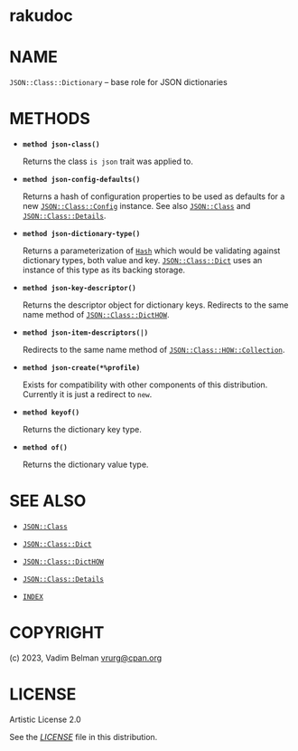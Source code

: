 # rakudoc

# NAME

`JSON::Class::Dictionary` – base role for JSON dictionaries

# METHODS

  - **`method json-class()`**
    
    Returns the class `is json` trait was applied to.

  - **`method json-config-defaults()`**
    
    Returns a hash of configuration properties to be used as defaults for a new [`JSON::Class::Config`](Config.md) instance. See also [`JSON::Class`](../Class.md) and [`JSON::Class::Details`](Details.md).

  - **`method json-dictionary-type()`**
    
    Returns a parameterization of [`Hash`](https://docs.raku.org/type/Hash) which would be validating against dictionary types, both value and key. [`JSON::Class::Dict`](Dict.md) uses an instance of this type as its backing storage.

  - **`method json-key-descriptor()`**
    
    Returns the descriptor object for dictionary keys. Redirects to the same name method of [`JSON::Class::DictHOW`](DictHOW.md).

  - **`method json-item-descriptors(|)`**
    
    Redirects to the same name method of [`JSON::Class::HOW::Collection`](HOW/Collection.md).

  - **`method json-create(*%profile)`**
    
    Exists for compatibility with other components of this distribution. Currently it is just a redirect to `new`.

  - **`method keyof()`**
    
    Returns the dictionary key type.

  - **`method of()`**
    
    Returns the dictionary value type.

# SEE ALSO

  - [`JSON::Class`](../Class.md)

  - [`JSON::Class::Dict`](Dict.md)

  - [`JSON::Class::DictHOW`](DictHOW.md)

  - [`JSON::Class::Details`](Details.md)

  - [`INDEX`](../../../../INDEX.md)

# COPYRIGHT

(c) 2023, Vadim Belman <vrurg@cpan.org>

# LICENSE

Artistic License 2.0

See the [*LICENSE*](../../../../LICENSE) file in this distribution.
